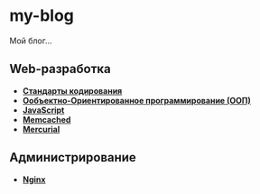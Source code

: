 my-blog
=======

Мой блог...

## Web-разработка
* **[Стандарты кодирования](https://github.com/uran1980/my-blog/blob/master/Coding-standarts/README.md)**
* **[Ообъектно-Ориентированное программирование (ООП)](https://github.com/uran1980/my-blog/blob/master/OOP%20-%20ObjectOrientedProgramming/README.md)**
* **[JavaScript](https://github.com/uran1980/my-blog/blob/master/JavaScript/README.md)**
* **[Memcached](https://github.com/uran1980/my-blog/blob/master/Memcached/README.md)**
* **[Mercurial](https://github.com/uran1980/my-blog/blob/master/Mercurial/README.md)**

## Администрирование
* **[Nginx](https://github.com/uran1980/my-blog/blob/master/Nginx/README.md)**
